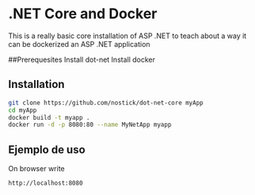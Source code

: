 # .NET Core and Docker
This is a really basic core installation of ASP .NET to teach about a way it can be dockerized an ASP .NET application 

##Prerequesites
Install dot-net
Install docker

## Installation


```sh
git clone https://github.com/nostick/dot-net-core myApp
cd myApp
docker build -t myapp .
docker run -d -p 8080:80 --name MyNetApp myapp

```

## Ejemplo de uso

On browser write
```url
http://localhost:8080
```
